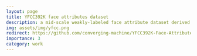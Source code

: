 ```yaml
---
layout: page
title: YFCC392K face attributes dataset
description: a mid-scale weakly-labeled face attribute dataset derived from YFCC100M for self-/weakly-supervised face recognition methods.
img: assets/img/yfcc.png
redirect: https://github.com/converging-machine/YFCC392K-Face-Attributes-Dataset
importance: 3
category: work
---
```

